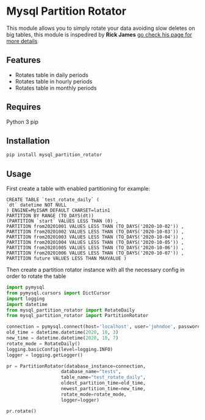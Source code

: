 # Mysql Partition Rotator


This module allows you to simply rotate your data avoiding slow deletes on big tables, this module is inspedired by  **Rick James** [go check his page for more details ](https://mysql.rjweb.org/doc.php/partitionmaint)

## Features

- Rotates table in daily periods
- Rotates table in hourly periods
- Rotates table in monthly periods

## Requires
Python 3
pip

## Installation

```sh
pip install mysql_partition_rotator
```

## Usage
First create a table with enabled partitioning for example:
```mysql
CREATE TABLE `test_rotate_daily` (
`dt` datetime NOT NULL
) ENGINE=MyISAM DEFAULT CHARSET=latin1
PARTITION BY RANGE (TO_DAYS(dt))
(PARTITION `start` VALUES LESS THAN (0) ,
PARTITION from20201001 VALUES LESS THAN (TO_DAYS('2020-10-02')) ,
PARTITION from20201002 VALUES LESS THAN (TO_DAYS('2020-10-03')) ,
PARTITION from20201003 VALUES LESS THAN (TO_DAYS('2020-10-04')) ,
PARTITION from20201004 VALUES LESS THAN (TO_DAYS('2020-10-05')) ,
PARTITION from20201005 VALUES LESS THAN (TO_DAYS('2020-10-06')) ,
PARTITION from20201006 VALUES LESS THAN (TO_DAYS('2020-10-07')) ,
PARTITION future VALUES LESS THAN MAXVALUE )
```

Then create a partition rotator instance with all the necessary config in order to rotate the table

```python
import pymysql
from pymysql.cursors import DictCursor
import logging
import datetime
from mysql_partition_rotator import RotateDaily
from mysql_partition_rotator import PartitionRotator

connection = pymysql.connect(host='localhost', user='johndoe', password='mypass', database='test', cursorclass=DictCursor)
old_time = datetime.datetime(2020, 10, 3)
new_time = datetime.datetime(2020, 10, 7)
rotate_mode = RotateDaily()
logging.basicConfig(level=logging.INFO)
logger = logging.getLogger()

pr = PartitionRotator(database_instance=connection,
                    database_name="tests",
                    table_name="test_rotate_daily", 
                    oldest_partition_time=old_time,
                    newest_partition_time=new_time,
                    rotate_mode=rotate_mode,
                    logger=logger)

pr.rotate()
```
